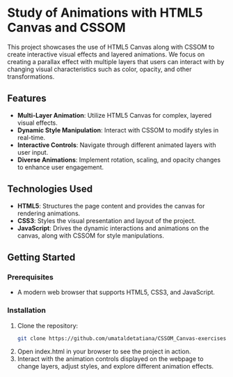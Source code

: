 # Study of Animations with HTML5 Canvas and CSSOM

This project showcases the use of HTML5 Canvas along with CSSOM to create interactive visual effects and layered animations. We focus on creating a parallax effect with multiple layers that users can interact with by changing visual characteristics such as color, opacity, and other transformations.

## Features

- **Multi-Layer Animation**: Utilize HTML5 Canvas for complex, layered visual effects.
- **Dynamic Style Manipulation**: Interact with CSSOM to modify styles in real-time.
- **Interactive Controls**: Navigate through different animated layers with user input.
- **Diverse Animations**: Implement rotation, scaling, and opacity changes to enhance user engagement.

## Technologies Used

- **HTML5**: Structures the page content and provides the canvas for rendering animations.
- **CSS3**: Styles the visual presentation and layout of the project.
- **JavaScript**: Drives the dynamic interactions and animations on the canvas, along with CSSOM for style manipulations.

## Getting Started

### Prerequisites

- A modern web browser that supports HTML5, CSS3, and JavaScript.

### Installation

1. Clone the repository:
   ```bash
   git clone https://github.com/umataldetatiana/CSSOM_Canvas-exercises.git

2. Open index.html in your browser to see the project in action.
3. Interact with the animation controls displayed on the webpage to change layers, adjust styles, and explore different animation effects.



